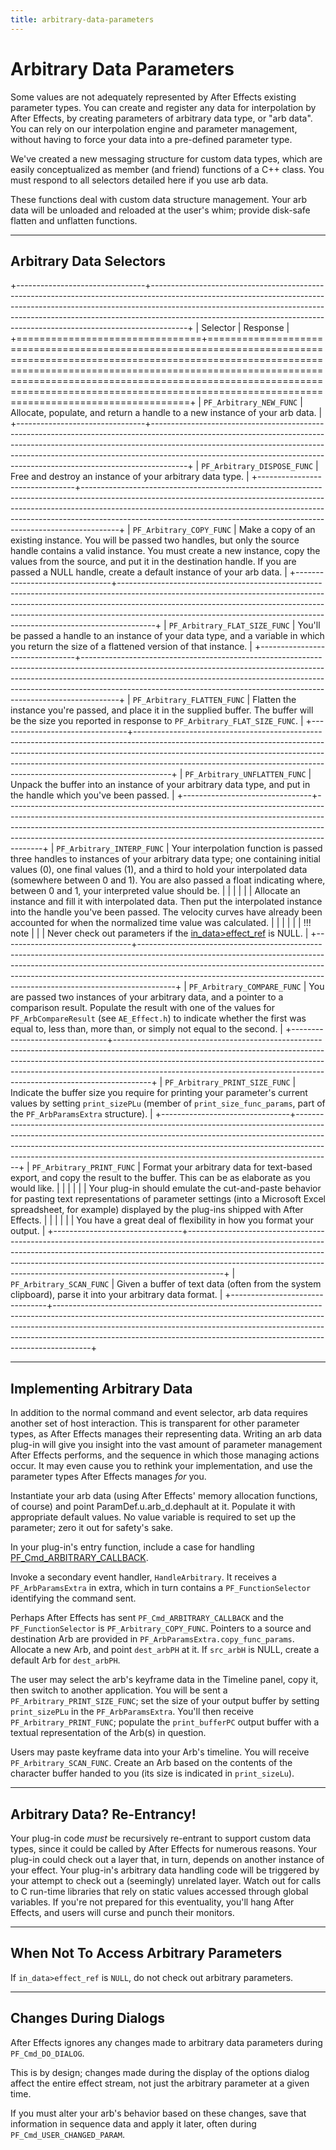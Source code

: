 ```yaml
---
title: arbitrary-data-parameters
---
```


# Arbitrary Data Parameters

Some values are not adequately represented by After Effects existing parameter types. You can create and register any data for interpolation by After Effects, by creating parameters of arbitrary data type, or "arb data". You can rely on our interpolation engine and parameter management, without having to force your data into a pre-defined parameter type.

We've created a new messaging structure for custom data types, which are easily conceptualized as member (and friend) functions of a C++ class. You must respond to all selectors detailed here if you use arb data.

These functions deal with custom data structure management. Your arb data will be unloaded and reloaded at the user's whim; provide disk-safe flatten and unflatten functions.

---

## Arbitrary Data Selectors

+--------------------------------+---------------------------------------------------------------------------------------------------------------------------------------------------------------------------------------------------------------------------------------------------------------------------------------------------------------------------------+
|            Selector            |                                                                                                                                                            Response                                                                                                                                                             |
+================================+=================================================================================================================================================================================================================================================================================================================================+
| `PF_Arbitrary_NEW_FUNC`        | Allocate, populate, and return a handle to a new instance of your arb data.                                                                                                                                                                                                                                                     |
+--------------------------------+---------------------------------------------------------------------------------------------------------------------------------------------------------------------------------------------------------------------------------------------------------------------------------------------------------------------------------+
| `PF_Arbitrary_DISPOSE_FUNC`    | Free and destroy an instance of your arbitrary data type.                                                                                                                                                                                                                                                                       |
+--------------------------------+---------------------------------------------------------------------------------------------------------------------------------------------------------------------------------------------------------------------------------------------------------------------------------------------------------------------------------+
| `PF_Arbitrary_COPY_FUNC`       | Make a copy of an existing instance. You will be passed two handles, but only the source handle contains a valid instance. You must create a new instance, copy the values from the source, and put it in the destination handle. If you are passed a NULL handle, create a default instance of your arb data.                  |
+--------------------------------+---------------------------------------------------------------------------------------------------------------------------------------------------------------------------------------------------------------------------------------------------------------------------------------------------------------------------------+
| `PF_Arbitrary_FLAT_SIZE_FUNC`  | You'll be passed a handle to an instance of your data type, and a variable in which you return the size of a flattened version of that instance.                                                                                                                                                                                |
+--------------------------------+---------------------------------------------------------------------------------------------------------------------------------------------------------------------------------------------------------------------------------------------------------------------------------------------------------------------------------+
| `PF_Arbitrary_FLATTEN_FUNC`    | Flatten the instance you're passed, and place it in the supplied buffer. The buffer will be the size you reported in response to `PF_Arbitrary_FLAT_SIZE_FUNC`.                                                                                                                                                                 |
+--------------------------------+---------------------------------------------------------------------------------------------------------------------------------------------------------------------------------------------------------------------------------------------------------------------------------------------------------------------------------+
| `PF_Arbitrary_UNFLATTEN_FUNC`  | Unpack the buffer into an instance of your arbitrary data type, and put in the handle which you've been passed.                                                                                                                                                                                                                 |
+--------------------------------+---------------------------------------------------------------------------------------------------------------------------------------------------------------------------------------------------------------------------------------------------------------------------------------------------------------------------------+
| `PF_Arbitrary_INTERP_FUNC`     | Your interpolation function is passed three handles to instances of your arbitrary data type; one containing initial values (0), one final values (1), and a third to hold your interpolated data (somewhere between 0 and 1). You are also passed a float indicating where, between 0 and 1, your interpreted value should be. |
|                                |                                                                                                                                                                                                                                                                                                                                 |
|                                | Allocate an instance and fill it with interpolated data. Then put the interpolated instance into the handle you've been passed. The velocity curves have already been accounted for when the normalized time value was calculated.                                                                                              |
|                                |                                                                                                                                                                                                                                                                                                                                 |
|                                | !!! note                                                                                                                                                                                                                                                                                                                        |
|                                |      Never check out parameters if the [in_data>effect_ref](../effect-basics/PF_InData.md#pf_indata-members) is NULL.                                                                                                                                                                                                           |
+--------------------------------+---------------------------------------------------------------------------------------------------------------------------------------------------------------------------------------------------------------------------------------------------------------------------------------------------------------------------------+
| `PF_Arbitrary_COMPARE_FUNC`    | You are passed two instances of your arbitrary data, and a pointer to a comparison result. Populate the result with one of the values for `PF_ArbCompareResult` (see `AE_Effect.h`) to indicate whether the first was equal to, less than, more than, or simply not equal to the second.                                        |
+--------------------------------+---------------------------------------------------------------------------------------------------------------------------------------------------------------------------------------------------------------------------------------------------------------------------------------------------------------------------------+
| `PF_Arbitrary_PRINT_SIZE_FUNC` | Indicate the buffer size you require for printing your parameter's current values by setting `print_sizePLu` (member of `print_size_func_params`, part of the `PF_ArbParamsExtra` structure).                                                                                                                                   |
+--------------------------------+---------------------------------------------------------------------------------------------------------------------------------------------------------------------------------------------------------------------------------------------------------------------------------------------------------------------------------+
| `PF_Arbitrary_PRINT_FUNC`      | Format your arbitrary data for text-based export, and copy the result to the buffer. This can be as elaborate as you would like.                                                                                                                                                                                                |
|                                |                                                                                                                                                                                                                                                                                                                                 |
|                                | Your plug-in should emulate the cut-and-paste behavior for pasting text representations of parameter settings (into a Microsoft Excel spreadsheet, for example) displayed by the plug-ins shipped with After Effects.                                                                                                           |
|                                |                                                                                                                                                                                                                                                                                                                                 |
|                                | You have a great deal of flexibility in how you format your output.                                                                                                                                                                                                                                                             |
+--------------------------------+---------------------------------------------------------------------------------------------------------------------------------------------------------------------------------------------------------------------------------------------------------------------------------------------------------------------------------+
| `PF_Arbitrary_SCAN_FUNC`       | Given a buffer of text data (often from the system clipboard), parse it into your arbitrary data format.                                                                                                                                                                                                                        |
+--------------------------------+---------------------------------------------------------------------------------------------------------------------------------------------------------------------------------------------------------------------------------------------------------------------------------------------------------------------------------+

---

## Implementing Arbitrary Data

In addition to the normal command and event selector, arb data requires another set of host interaction. This is transparent for other parameter types, as After Effects manages their representing data. Writing an arb data plug-in will give you insight into the vast amount of parameter management After Effects performs, and the sequence in which those managing actions occur. It may even cause you to rethink your implementation, and use the parameter types After Effects manages *for* you.

Instantiate your arb data (using After Effects' memory allocation functions, of course) and point ParamDef.u.arb_d.dephault at it. Populate it with appropriate default values. No value variable is required to set up the parameter; zero it out for safety's sake.

In your plug-in's entry function, include a case for handling [PF_Cmd_ARBITRARY_CALLBACK](../effect-basics/command-selectors.md#messaging).

Invoke a secondary event handler, `HandleArbitrary`. It receives a `PF_ArbParamsExtra` in extra, which in turn contains a `PF_FunctionSelector` identifying the command sent.

Perhaps After Effects has sent `PF_Cmd_ARBITRARY_CALLBACK` and the `PF_FunctionSelector` is `PF_Arbitrary_COPY_FUNC`. Pointers to a source and destination Arb are provided in `PF_ArbParamsExtra.copy_func_params`. Allocate a new Arb, and point `dest_arbPH` at it. If `src_arbH` is NULL, create a default Arb for `dest_arbPH`.

The user may select the arb's keyframe data in the Timeline panel, copy it, then switch to another application. You will be sent a `PF_Arbitrary_PRINT_SIZE_FUNC`; set the size of your output buffer by setting `print_sizePLu` in the `PF_ArbParamsExtra`. You'll then receive `PF_Arbitrary_PRINT_FUNC`; populate the `print_bufferPC` output buffer with a textual representation of the Arb(s) in question.

Users may paste keyframe data into your Arb's timeline. You will receive `PF_Arbitrary_SCAN_FUNC`. Create an Arb based on the contents of the character buffer handed to you (its size is indicated in `print_sizeLu`).

---

## Arbitrary Data? Re-Entrancy!

Your plug-in code *must* be recursively re-entrant to support custom data types, since it could be called by After Effects for numerous reasons. Your plug-in could check out a layer that, in turn, depends on another instance of your effect. Your plug-in's arbitrary data handling code will be triggered by your attempt to check out a (seemingly) unrelated layer. Watch out for calls to C run-time libraries that rely on static values accessed through global variables. If you're not prepared for this eventuality, you'll hang After Effects, and users will curse and punch their monitors.

---

## When Not To Access Arbitrary Parameters

If `in_data>effect_ref` is `NULL`, do not check out arbitrary parameters.

---

## Changes During Dialogs

After Effects ignores any changes made to arbitrary data parameters during `PF_Cmd_DO_DIALOG`.

This is by design; changes made during the display of the options dialog affect the entire effect stream, not just the arbitrary parameter at a given time.

If you must alter your arb's behavior based on these changes, save that information in sequence data and apply it later, often during `PF_Cmd_USER_CHANGED_PARAM`.
